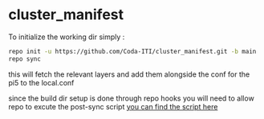 # cluster_manifest

To initialize the working dir simply :

```bash
repo init -u https://github.com/Coda-ITI/cluster_manifest.git -b main
repo sync
```

this will fetch the relevant layers and add them alongside the conf for the pi5 to the local.conf

since the build dir setup is done through repo hooks you will need to allow repo to excute the post-sync script [you can find the script here](https://github.com/Coda-ITI/cluster-hooks)